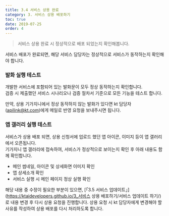 ```yaml
---
title: 3.4 서비스 상용 완료
category: 3. 서비스 상용 배포하기
toc: true
date: 2019-07-25
order: 4
---
```


> 서비스 상용 완료 시 정상적으로 배포 되었는지 확인해봅니다.

서비스 배포가 완료되면, 해당 서비스 담당자는 정상적으로 서비스가 동작하는지 확인해야 합니다. 

### 발화 실행 테스트

개발한 서비스에 포함되어 있는 발화문이 모두 정상 동작하는지 확인합니다.   
검증 시 제출했던 서비스 시나리오나 검증 절차서 기준으로 모든 기능을 테스트 합니다.

만약, 상용 기가지니에서 정상 동작하지 않는 발화가 있다면 kt 담당자(apilink@kt.com)에게 메일로 반영 요청을 보내주시면 됩니다.   

### 앱 갤러리 실행 테스트

서비스가 상용 배포 되면, 상용 신청서에 업로드 했던 앱 아이콘, 이미지 등이 앱 갤러리에서 오픈됩니다.  
기가지니 앱 갤러리에 접속하여, 서비스가 정상적으로 보이는지 확인 후 아래 내용도 함께 확인합니다.

- 메인 썸네일, 아이콘 및 상세화면 이미지 확인
- 앱 상세소개 확인
- 서비스 실행 시 메인 페이지 정상 실행 확인

해당 내용 중 수정이 필요한 부분이 있으면, [「3.5 서비스 업데이트」](https://ktaidevelopers.github.io/3_서비스 상용 배포하기/서비스 업데이트 하기/) 로 내용 변경 후 다시 상용 요청을 진행합니다. 상용 요청 시 kt 담당자에게 변경해야 할 사유를 작성하여 상용 배포를 다시 처리하도록 합니다.